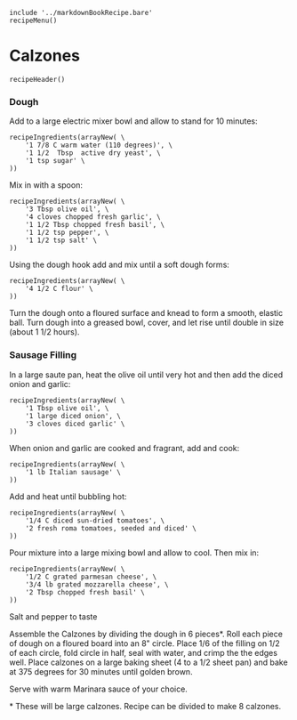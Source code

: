 ~~~ markdown-script
include '../markdownBookRecipe.bare'
recipeMenu()
~~~

# Calzones

~~~ markdown-script
recipeHeader()
~~~

### Dough

Add to a large electric mixer bowl and allow to stand for 10 minutes:

~~~ markdown-script
recipeIngredients(arrayNew( \
    '1 7/8 C warm water (110 degrees)', \
    '1 1/2  Tbsp  active dry yeast', \
    '1 tsp sugar' \
))
~~~

Mix in with a spoon:

~~~ markdown-script
recipeIngredients(arrayNew( \
    '3 Tbsp olive oil', \
    '4 cloves chopped fresh garlic', \
    '1 1/2 Tbsp chopped fresh basil', \
    '1 1/2 tsp pepper', \
    '1 1/2 tsp salt' \
))
~~~

Using the dough hook add and mix until a soft dough forms:

~~~ markdown-script
recipeIngredients(arrayNew( \
    '4 1/2 C flour' \
))
~~~

Turn the dough onto a floured surface and knead to form a smooth, elastic ball. Turn dough into a
greased bowl, cover, and let rise until double in size (about 1 1/2 hours).


### Sausage Filling

In a large saute pan, heat the olive oil until very hot and then add the diced onion and garlic:

~~~ markdown-script
recipeIngredients(arrayNew( \
    '1 Tbsp olive oil', \
    '1 large diced onion', \
    '3 cloves diced garlic' \
))
~~~

When onion and garlic are cooked and fragrant, add and cook:

~~~ markdown-script
recipeIngredients(arrayNew( \
    '1 lb Italian sausage' \
))
~~~

Add and heat until bubbling hot:

~~~ markdown-script
recipeIngredients(arrayNew( \
    '1/4 C diced sun-dried tomatoes', \
    '2 fresh roma tomatoes, seeded and diced' \
))
~~~

Pour mixture into a large mixing bowl and allow to cool. Then mix in:

~~~ markdown-script
recipeIngredients(arrayNew( \
    '1/2 C grated parmesan cheese', \
    '3/4 lb grated mozzarella cheese', \
    '2 Tbsp chopped fresh basil' \
))
~~~

Salt and pepper to taste

Assemble the Calzones by dividing the dough in 6 pieces\*. Roll each piece of dough on a floured
board into an 8" circle. Place 1/6 of the filling on 1/2 of each circle, fold circle in half, seal
with water, and crimp the the edges well. Place calzones on a large baking sheet (4 to a 1/2 sheet
pan) and bake at 375 degrees for 30 minutes until golden brown.

Serve with warm Marinara sauce of your choice.

\* These will be large calzones. Recipe can be divided to make 8 calzones.
